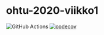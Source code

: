 # ohtu-2020-viikko1

![GitHub Actions](https://github.com/StrappedGlint13/ohtu-2020-viikko1/workflows/Java%20CI%20with%20Gradle/badge.svg)
[![codecov](https://codecov.io/gh/StrappedGlint13/ohtu-2020-viikko1/branch/main/graph/badge.svg?token=33PSHLDW0W)](undefined)
